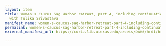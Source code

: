 ```yaml
---
layout: item
title: Women's Caucus Sag Harbor retreat, part 4, including continuation of interview
  with Tulika Srivastava
manifest_name: women-s-caucus-sag-harbor-retreat-part-4-including-continuation-of-interview-with-tulika-srivastava
permalink: women-s-caucus-sag-harbor-retreat-part-4-including-continuation-of-interview-with-tulika-srivastava
external_manifest_url: https://curio.lib.utexas.edu/assets/DAMS/hrdi/hrdi_3651612c-a384-4937-917f-d7764b9971c7/manifests/3/hrdi_3651612c-a384-4937-917f-d7764b9971c7.json

---
```

<!-- Add an essay or interpretive material below this line,
using HTML or markdown.  Do not modify this file above this line -->
